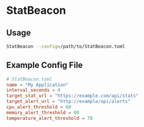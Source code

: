 # StatBeacon

## Usage

```bash
StatBeacon --config=/path/to/StatBeacon.toml
```

## Example Config File

```toml
# StatBeacon.toml
name = "My Application"
interval_seconds = 4
target_stat_url = "https://example.com/api/stats"
target_alert_url = "http://example/api/alerts"
cpu_alert_threshold = 60
memory_alert_threshold = 80
temperature_alert_threshold = 70
```
